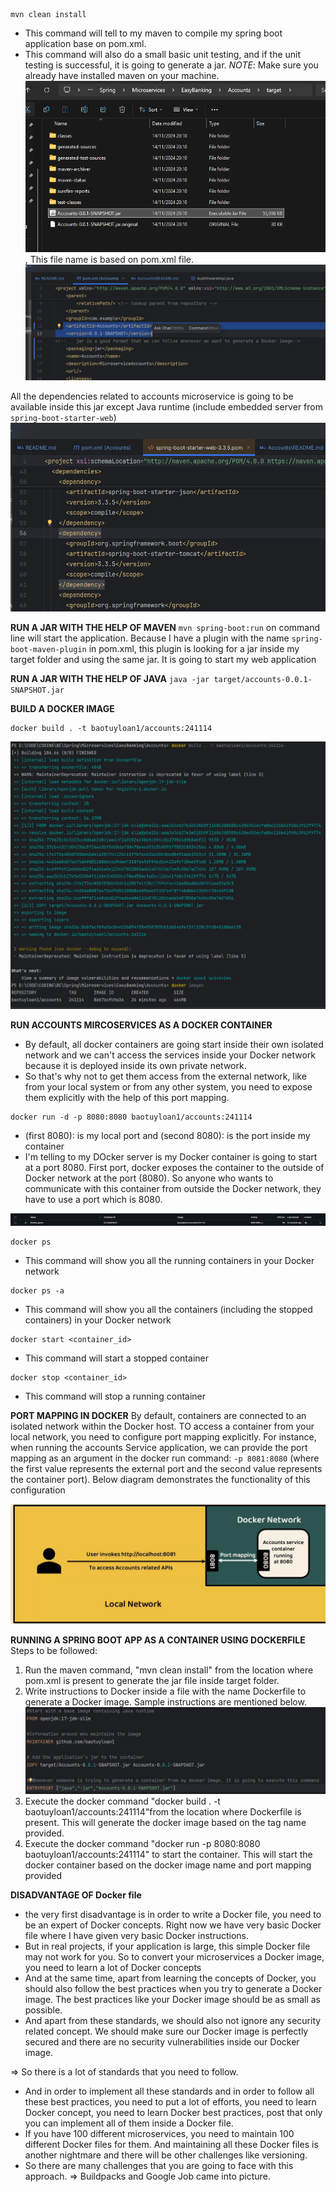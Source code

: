 ```text
mvn clean install
```
- This command will tell to my maven to compile my spring boot application base on pom.xml.
- This command will also do a small basic unit testing, and if the unit testing is successful, it is going to generate a jar.
*NOTE*: Make sure you already have installed maven on your machine.
![img.png](img.png), This file name is based on pom.xml file.
![img_1.png](img_1.png)

All the dependencies related to accounts microservice is going to be available inside this jar except Java runtime (include embedded server from `spring-boot-starter-web`) 
![img_2.png](img_2.png)

**RUN A JAR WITH THE HELP OF MAVEN**
`mvn spring-boot:run` on command line will start the application.
Because I have a plugin with the name `spring-boot-maven-plugin` in pom.xml, this plugin is looking for a jar inside my target folder and using the same jar.
It is going to start my web application


**RUN A JAR WITH THE HELP OF JAVA**
`java -jar target/accounts-0.0.1-SNAPSHOT.jar`


**BUILD A DOCKER IMAGE**
```text
docker build . -t baotuyloan1/accounts:241114
```

![img_3.png](img_3.png)



**RUN ACCOUNTS MIRCOSERVICES AS A DOCKER CONTAINER**
- By default, all docker containers are going start inside their own isolated network and we can't access the services inside your Docker network because it is deployed inside its own private network.
- So that's why not to get them access from the external network, like from your local system or from any other system, you need to expose them explicitly with the help of this port mapping.
```text
docker run -d -p 8080:8080 baotuyloan1/accounts:241114 
```
- (first 8080): is my local port and (second 8080): is the port inside my container
- I'm telling to my DOcker server is my Docker container is going to start at a port 8080. First port, docker exposes the container to the outside of Docker network at the port (8080). So anyone who wants to communicate with this container from outside the Docker network, they have to use a port which is 8080.

![img_4.png](img_4.png)

```text
docker ps
```
- This command will show you all the running containers in your Docker network
```text
docker ps -a 
```
- This command will show you all the containers (including the stopped containers) in your Docker network

```text
docker start <container_id>
```
- This command will start a stopped container
```text
docker stop <container_id>
```
- This command will stop a running container

**PORT MAPPING IN DOCKER**
By default, containers are connected to an isolated network within the Docker host. TO access a container from your local network,
you need to configure port mapping explicitly. For instance, when running the accounts Service application, we can provide the port mapping as an argument in the docker run command:
`-p 8081:8080` (where the first value represents the external port and the second value represents the container port).
Below diagram demonstrates the functionality of this configuration

![img_5.png](img_5.png)

**RUNNING A SPRING BOOT APP AS A CONTAINER USING DOCKERFILE**
Steps to be followed:
1. Run the maven command, "mvn clean install" from the location where pom.xml is present to generate the jar file inside target folder.
2. Write instructions to Docker inside a file with the name Dockerfile to generate a Docker image. Sample instructions are mentioned below.
![img_6.png](img_6.png)
3. Execute the docker command "docker build . -t baotuyloan1/accounts:241114"from the location where Dockerfile is present. This will generate the docker image based on the tag name provided.
4. Execute the docker command "docker run -p 8080:8080 baotuyloan1/accounts:241114" to start the container. This will start the docker container based on the docker image name and port mapping provided

**DISADVANTAGE OF Docker file**
- the very first disadvantage is in order to write a Docker file, you need to be an expert of Docker concepts. Right now we have very basic Docker file where I have given very basic Docker instructions.
- But in real projects, if your application is large, this simple Docker file may not work for you. So to convert your microservices a Docker image, you need to learn a lot of Docker concepts
- And at the same time, apart from learning the concepts of Docker, you should also follow the best practices when you try to generate a Docker image. The best practices like your Docker image should be as small as possible.
- And apart from these standards, we should also not ignore any security related concept. We should make sure our Docker image is perfectly secured and there are no security vulnerabilities inside our Docker image. 

=> So there is a lot of standards that you need to follow.

- And in order to implement all these standards and in order to follow all these best practices, you need to put a lot of efforts, you need to learn Docker concept, you need to learn Docker best practices,  post that only you can implement all of them inside a Docker file.
- If you have 100 different microservices, you need to maintain 100 different Docker files for them. And maintaining all these Docker files is another nightmare and there will be other challenges like versioning.
- So there are many challenges that you are going to face with this approach. => Buildpacks and Google Job came into picture.